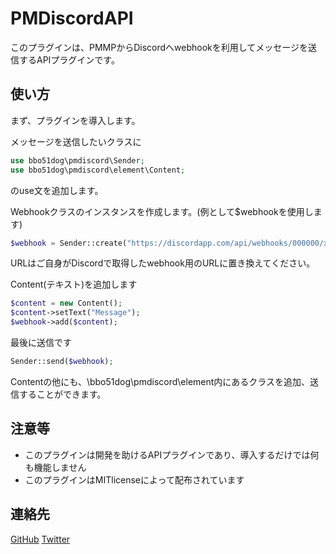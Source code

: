 # PMDiscordAPI
このプラグインは、PMMPからDiscordへwebhookを利用してメッセージを送信するAPIプラグインです。

## 使い方
まず、プラグインを導入します。

メッセージを送信したいクラスに
```php
use bbo51dog\pmdiscord\Sender;
use bbo51dog\pmdiscord\element\Content;
```
のuse文を追加します。

Webhookクラスのインスタンスを作成します。(例として$webhookを使用します)
```php
$webhook = Sender::create("https://discordapp.com/api/webhooks/000000/xxxxxx");
```
URLはご自身がDiscordで取得したwebhook用のURLに置き換えてください。

Content(テキスト)を追加します
```php
$content = new Content();
$content->setText("Message");
$webhook->add($content);
```

最後に送信です
```php
Sender::send($webhook);
```

Contentの他にも、\bbo51dog\pmdiscord\element内にあるクラスを追加、送信することができます。

## 注意等
* このプラグインは開発を助けるAPIプラグインであり、導入するだけでは何も機能しません
* このプラグインはMITlicenseによって配布されています

## 連絡先
[GitHub](https://github.com/bbo51dog)
[Twitter](https://twitter.com/bbo51dog)
